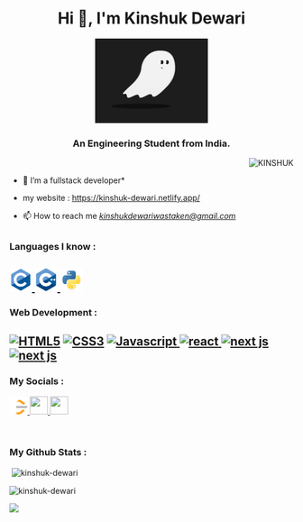 
<!--

**kinshuk-dewari/kinshuk-dewari** is a ✨ _special_ ✨ repository because its `README.md` (this file) appears on your GitHub profile.

Here are some ideas to get you started:
  
- 🔭 I’m currently working on ...
- 🌱 I’m currently learning ...
- 👯 I’m looking to collaborate on ...
- 🤔 I’m looking for help with ...
- 💬 Ask me about ...
- 📫 How to reach me: ...
- 😄 Pronouns: ...
- ⚡ Fun fact: ...
-->

<h1 align="center">Hi 👋, I'm Kinshuk Dewari</h1>
<p align="center"><img src="assets\animation.gif" width="200" height="150" /></p>
<h3 align="center">An Engineering Student from <b>India</b>.</h3>



<p align="right"> <img src="https://komarev.com/ghpvc/?username=kinshuk-dewari&label=Profile%20views&color=0e75b6&style=flat" alt="KINSHUK" /> </p>

- 🌱 I’m a fullstack developer*</pre>
-  my website : https://kinshuk-dewari.netlify.app/ 

- 📫 How to reach me *kinshukdewariwastaken@gmail.com*


<h2></h2>
<h3>Languages I know :</h3>
<h2>
  <p align="left"> <a href="https://www.cprogramming.com/" target="_blank"> <img src="https://raw.githubusercontent.com/devicons/devicon/master/icons/c/c-original.svg" alt="c" width="40" height="40"/> </a> 
  <a href="https://www.w3schools.com/cpp/" target="_blank"> <img src="https://raw.githubusercontent.com/devicons/devicon/master/icons/cplusplus/cplusplus-original.svg" alt="cplusplus" width="40" height="40"/> </a>   
  <a href="https://www.python.org" target="_blank"> <img src="https://raw.githubusercontent.com/devicons/devicon/master/icons/python/python-original.svg" alt="python" width="40" height="40"/> </a>   
</p>
</h2>
<h3>Web Development :</h3>
<h2>
  <a href="https://developer.mozilla.org/en-US/docs/Glossary/HTML5" target="_blank" rel="noreferrer"><img src="https://raw.githubusercontent.com/danielcranney/readme-generator/main/public/icons/skills/html5-colored.svg" width="40" height="40" alt="HTML5" /></a> 
  <a href="https://www.w3.org/TR/CSS/#css" target="_blank" rel="noreferrer"><img src="https://raw.githubusercontent.com/danielcranney/readme-generator/main/public/icons/skills/css3-colored.svg" width="40" height="40" alt="CSS3" /></a> 
  <a href="https://developer.mozilla.org/en-US/docs/Web/JavaScript" target="_blank" rel="noreferrer"><img src="https://raw.githubusercontent.com/danielcranney/readme-generator/main/public/icons/skills/javascript-colored.svg" width="40" height="40" alt="Javascript" />
  </a>
  <a href="https://react.dev/" target="_blank"> <img src="https://cdn.freebiesupply.com/logos/large/2x/react-1-logo-png-transparent.png" alt="react" width="40" height="40"/> </a> 
  <a href="https://nextjs.org/" target="_blank"> <img src="https://testrigor.com/wp-content/uploads/2023/04/nextjs-logo-square.png" alt="next js" width="40" height="40"/> </a> 
  <a href="https://nodejs.org/en" target="_blank"> <img src="https://www.javatpoint.com/js/nodejs/images/node-js-tutorial.png" alt="next js" width="40" height="40"/> </a> 
</p>
</h2>
<h3>My Socials :</h3> 

<p align="left"> 
  <a href="https://leetcode.com/kinshuk-dewari/" target="_blank" rel="noreferrer" >
    <img src="assets\leetcode.png" width="32" height="32" />
  </a>
  <a href="http://www.instagram.com/kinshuk_dewari/" target="_blank" rel="noreferrer">
    <img src="https://raw.githubusercontent.com/danielcranney/readme-generator/main/public/icons/socials/instagram.svg" width="32" height="32" />
  </a> 
  <a href="https://www.linkedin.com/in/kinshuk-dewari/" target= "_blank" rel="noreferrer">
    <img src="https://raw.githubusercontent.com/danielcranney/readme-generator/main/public/icons/socials/linkedin.svg" width="32" height="32" />
  </a>
</p>

<br>
<h3>My Github Stats :</h3>

<p>&nbsp;<img align="center" src="https://github-readme-stats.vercel.app/api?username=kinshuk-dewari&show_icons=true&theme=tokyonight&locale=en" alt="kinshuk-dewari" /></p>
<p><img align="center" src="https://github-readme-stats.vercel.app/api/top-langs/?username=kinshuk-dewari&exclude_repo=c-oops-lab&layout=compact&theme=tokyonight&show_icons=true" alt="kinshuk-dewari" /></p>
<p><a href="http://www.github.com/kinshuk-dewari"><img src="https://github-readme-streak-stats.herokuapp.com/?user=kinshuk-dewari&theme=tokyonight&locale=en" /></a></p>



